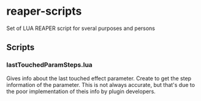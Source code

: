 # reaper-scripts
Set of LUA REAPER script for sveral purposes and persons

## Scripts

### lastTouchedParamSteps.lua
Gives info about the last touched effect parameter. Create to get the step information of the parameter. This is not always accurate, but that's due to the poor implementation of theis info by plugin developers.
